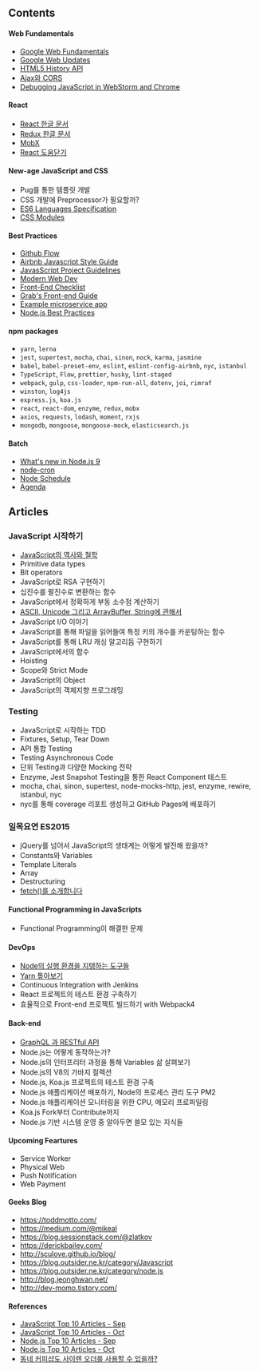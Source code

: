 ## Contents

#### Web Fundamentals

- [Google Web Fundamentals](https://developers.google.com/web/fundamentals/)
- [Google Web Updates](https://developers.google.com/web/updates/2017/)
- [HTML5 History API](https://developer.mozilla.org/en-US/docs/Web/API/History_API)
- [Ajax와 CORS](https://developer.mozilla.org/ko/docs/Web/HTTP/Access_control_CORS)
- [Debugging JavaScript in WebStorm and Chrome](https://www.youtube.com/watch?v=a-IsnxZpRrQ)

#### React

- [React 한글 문서](https://reactjs-kr.firebaseapp.com/docs/hello-world.html)
- [Redux 한글 문서](https://deminoth.github.io/redux/)
- [MobX](https://mobx.js.org/getting-started.html)
- [React 도움닫기](https://github.com/the-road-to-learn-react/the-road-to-learn-react-korean/tree/master/manuscript)

#### New-age JavaScript and CSS

- Pug를 통한 템플릿 개발
- CSS 개발에 Preprocessor가 필요할까?
- [ES6 Languages Specification](http://www.ecma-international.org/ecma-262/6.0/)
- [CSS Modules](https://github.com/css-modules/css-modules)

#### Best Practices

- [Github Flow](https://guides.github.com/introduction/flow/)
- [Airbnb Javascript Style Guide](https://github.com/airbnb/javascript)
- [JavasScript Project Guidelines](https://github.com/wearehive/project-guidelines)
- [Modern Web Dev](https://github.com/dexteryy/spellbook-of-modern-webdev)
- [Front-End Checklist](https://github.com/thedaviddias/Front-End-Checklist)
- [Grab's Front-end Guide](https://github.com/grab/front-end-guide)
- [Example microservice app](https://github.com/elgris/microservice-app-example)
- [Node.js Best Practices](https://github.com/i0natan/nodebestpractices)

#### npm packages

- `yarn`, `lerna`
- `jest`, `supertest`, `mocha`, `chai`, `sinon`, `nock`, `karma`, `jasmine`
- `babel`, `babel-preset-env`, `eslint`, `eslint-config-airbnb`, `nyc`, `istanbul`
- `TypeScript`, `Flow`, `prettier`, `husky`, `lint-staged`
- `webpack`, `gulp`, `css-loader`, `npm-run-all`, `dotenv`, `joi`, `rimraf`
- `winston`, `log4js`
- `express.js`, `koa.js`
- `react`, `react-dom`, `enzyme`, `redux`, `mobx`
- `axios`, `requests`, `lodash`, `moment`,  `rxjs`
- `mongodb`, `mongoose`, `mongoose-mock`, `elasticsearch.js`

#### Batch

- [What's new in Node.js 9](https://nemethgergely.com/what-is-new-in-nodejs-9/)
- [node-cron](https://github.com/kelektiv/node-cron)
- [Node Schedule](https://github.com/node-schedule/node-schedule)
- [Agenda](https://github.com/agenda/agenda)

## Articles

### JavaScript 시작하기

- [JavaScript의 역사와 철학](../../master/Front-end/javascript-history.md)
- Primitive data types
- Bit operators
- JavaScript로 RSA 구현하기
- 십진수를 팔진수로 변환하는 함수
- JavaScript에서 정확하게 부동 소수점 계산하기
- [ASCII, Unicode 그리고 ArrayBuffer, String에 관해서](../../master/Front-end/javascript-array-buffer.md)
- JavaScript I/O 이야기
- JavaScript를 통해 파일을 읽어들여 특정 키의 개수를 카운팅하는 함수
- JavaScript를 통해 LRU 캐싱 알고리듬 구현하기
- JavaScript에서의 함수
- Hoisting
- Scope와 Strict Mode
- JavaScript의 Object
- JavaScript의 객체지향 프로그래밍

### Testing

- JavaScript로 시작하는 TDD
- Fixtures, Setup, Tear Down
- API 통합 Testing
- Testing Asynchronous Code
- 단위 Testing과 다양한 Mocking 전략
- Enzyme, Jest Snapshot Testing을 통한 React Component 테스트
- mocha, chai, sinon, supertest, node-mocks-http, jest, enzyme, rewire, istanbul, nyc
- nyc를 통해 coverage 리포트 생성하고 GitHub Pages에 배포하기

### 일목요연 ES2015

- jQuery를 넘어서 JavaScript의 생태계는 어떻게 발전해 왔을까?
- Constants와 Variables
- Template Literals
- Array
- Destructuring
- [fetch()를 소개합니다](https://developers.google.com/web/updates/2015/03/introduction-to-fetch)

#### Functional Programming in JavaScripts

- Functional Programming이 해결한 문제

#### DevOps

- [Node의 실행 환경을 지탱하는 도구들](../../master/Front-end/node-environments.md)
- [Yarn 톺아보기](../../master/Front-end/node-yarn-tutorials.md)
- Continuous Integration with Jenkins
- React 프로젝트의 테스트 환경 구축하기
- 효율적으로 Front-end 프로젝트 빌드하기 with Webpack4

#### Back-end

- [GraphQL 과 RESTful API](../../master/Front-end/graphql-vs-restful-api.md)
- Node.js는 어떻게 동작하는가?
- Node.js의 인터프리터 과정을 통해 Variables 삶 살펴보기
- Node.js의 V8의 가바지 컬렉션
- Node.js, Koa.js 프로젝트의 테스트 환경 구축
- Node.js 애플리케이션 배포하기, Node의 프로세스 관리 도구 PM2
- Node.js 애플리케이션 모니터링을 위한 CPU, 메모리 프로파일링
- Koa.js Fork부터 Contribute까지
- Node.js 기반 시스템 운영 중 알아두면 쓸모 있는 지식들

#### Upcoming Feartures

- Service Worker
- Physical Web
- Push Notification
- Web Payment

#### Geeks Blog

- https://toddmotto.com/
- https://medium.com/@mikeal
- https://blog.sessionstack.com/@zlatkov
- https://derickbailey.com/
- http://sculove.github.io/blog/
- https://blog.outsider.ne.kr/category/Javascript
- https://blog.outsider.ne.kr/category/node.js
- http://blog.jeonghwan.net/
- http://dev-momo.tistory.com/

#### References

- [JavaScript Top 10 Articles - Sep](https://medium.mybridge.co/javascript-top-10-articles-for-the-past-month-v-sep-2017-168efb9a3b0f)
- [JavaScript Top 10 Articles - Oct](https://medium.mybridge.co/javascript-top-10-articles-for-the-past-month-v-oct-2017-e51b3b1a34d2)
- [Node.js Top 10 Articles - Sep](https://medium.mybridge.co/node-js-top-10-articles-for-the-past-month-v-sep-2017-46e904272856)
- [Node.js Top 10 Articles - Oct](https://medium.mybridge.co/node-js-top-10-articles-for-the-past-month-v-oct-2017-5cfa2e44278f)
- [동네 커피샵도 사이렌 오더를 사용할 수 있을까?](https://www.slideshare.net/deview/123-80843907) 

